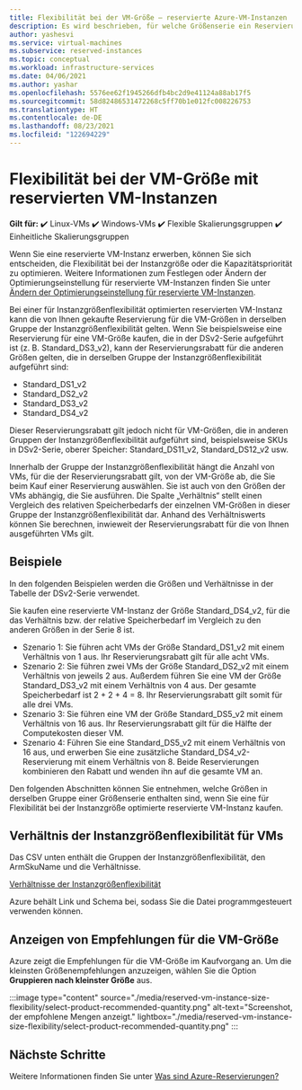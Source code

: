 ```yaml
---
title: Flexibilität bei der VM-Größe – reservierte Azure-VM-Instanzen
description: Es wird beschrieben, für welche Größenserie ein Reservierungsrabatt gilt, wenn Sie eine reservierte VM-Instanz erwerben.
author: yashesvi
ms.service: virtual-machines
ms.subservice: reserved-instances
ms.topic: conceptual
ms.workload: infrastructure-services
ms.date: 04/06/2021
ms.author: yashar
ms.openlocfilehash: 5576ee62f1945266dfb4bc2d9e41124a88ab17f5
ms.sourcegitcommit: 58d82486531472268c5ff70b1e012fc008226753
ms.translationtype: HT
ms.contentlocale: de-DE
ms.lasthandoff: 08/23/2021
ms.locfileid: "122694229"
---
```

# <a name="virtual-machine-size-flexibility-with-reserved-vm-instances"></a>Flexibilität bei der VM-Größe mit reservierten VM-Instanzen

**Gilt für:** :heavy_check_mark: Linux-VMs :heavy_check_mark: Windows-VMs :heavy_check_mark: Flexible Skalierungsgruppen :heavy_check_mark: Einheitliche Skalierungsgruppen

Wenn Sie eine reservierte VM-Instanz erwerben, können Sie sich entscheiden, die Flexibilität bei der Instanzgröße oder die Kapazitätspriorität zu optimieren. Weitere Informationen zum Festlegen oder Ändern der Optimierungseinstellung für reservierte VM-Instanzen finden Sie unter [Ändern der Optimierungseinstellung für reservierte VM-Instanzen](../cost-management-billing/reservations/manage-reserved-vm-instance.md#change-optimize-setting-for-reserved-vm-instances).

Bei einer für Instanzgrößenflexibilität optimierten reservierten VM-Instanz kann die von Ihnen gekaufte Reservierung für die VM-Größen in derselben Gruppe der Instanzgrößenflexibilität gelten. Wenn Sie beispielsweise eine Reservierung für eine VM-Größe kaufen, die in der DSv2-Serie aufgeführt ist (z. B. Standard_DS3_v2), kann der Reservierungsrabatt für die anderen Größen gelten, die in derselben Gruppe der Instanzgrößenflexibilität aufgeführt sind:

- Standard_DS1_v2
- Standard_DS2_v2
- Standard_DS3_v2
- Standard_DS4_v2

Dieser Reservierungsrabatt gilt jedoch nicht für VM-Größen, die in anderen Gruppen der Instanzgrößenflexibilität aufgeführt sind, beispielsweise SKUs in DSv2-Serie, oberer Speicher: Standard_DS11_v2, Standard_DS12_v2 usw.

Innerhalb der Gruppe der Instanzgrößenflexibilität hängt die Anzahl von VMs, für die der Reservierungsrabatt gilt, von der VM-Größe ab, die Sie beim Kauf einer Reservierung auswählen. Sie ist auch von den Größen der VMs abhängig, die Sie ausführen. Die Spalte „Verhältnis“ stellt einen Vergleich des relativen Speicherbedarfs der einzelnen VM-Größen in dieser Gruppe der Instanzgrößenflexibilität dar. Anhand des Verhältniswerts können Sie berechnen, inwieweit der Reservierungsrabatt für die von Ihnen ausgeführten VMs gilt.

## <a name="examples"></a>Beispiele

In den folgenden Beispielen werden die Größen und Verhältnisse in der Tabelle der DSv2-Serie verwendet.

Sie kaufen eine reservierte VM-Instanz der Größe Standard_DS4_v2, für die das Verhältnis bzw. der relative Speicherbedarf im Vergleich zu den anderen Größen in der Serie 8 ist.

- Szenario 1: Sie führen acht VMs der Größe Standard_DS1_v2 mit einem Verhältnis von 1 aus. Ihr Reservierungsrabatt gilt für alle acht VMs.
- Szenario 2: Sie führen zwei VMs der Größe Standard_DS2_v2 mit einem Verhältnis von jeweils 2 aus. Außerdem führen Sie eine VM der Größe Standard_DS3_v2 mit einem Verhältnis von 4 aus. Der gesamte Speicherbedarf ist 2 + 2 + 4 = 8. Ihr Reservierungsrabatt gilt somit für alle drei VMs.
- Szenario 3: Sie führen eine VM der Größe Standard_DS5_v2 mit einem Verhältnis von 16 aus. Ihr Reservierungsrabatt gilt für die Hälfte der Computekosten dieser VM.
- Szenario 4: Führen Sie eine Standard_DS5_v2 mit einem Verhältnis von 16 aus, und erwerben Sie eine zusätzliche Standard_DS4_v2-Reservierung mit einem Verhältnis von 8. Beide Reservierungen kombinieren den Rabatt und wenden ihn auf die gesamte VM an.

Den folgenden Abschnitten können Sie entnehmen, welche Größen in derselben Gruppe einer Größenserie enthalten sind, wenn Sie eine für Flexibilität bei der Instanzgröße optimierte reservierte VM-Instanz kaufen.

## <a name="instance-size-flexibility-ratio-for-vms"></a>Verhältnis der Instanzgrößenflexibilität für VMs 

Das CSV unten enthält die Gruppen der Instanzgrößenflexibilität, den ArmSkuName und die Verhältnisse.  

[Verhältnisse der Instanzgrößenflexibilität](https://isfratio.blob.core.windows.net/isfratio/ISFRatio.csv)

Azure behält Link und Schema bei, sodass Sie die Datei programmgesteuert verwenden können.

## <a name="view-vm-size-recommendations"></a>Anzeigen von Empfehlungen für die VM-Größe

Azure zeigt die Empfehlungen für die VM-Größe im Kaufvorgang an. Um die kleinsten Größenempfehlungen anzuzeigen, wählen Sie die Option **Gruppieren nach kleinster Größe** aus.

:::image type="content" source="./media/reserved-vm-instance-size-flexibility/select-product-recommended-quantity.png" alt-text="Screenshot, der empfohlene Mengen anzeigt." lightbox="./media/reserved-vm-instance-size-flexibility/select-product-recommended-quantity.png" :::

## <a name="next-steps"></a>Nächste Schritte

Weitere Informationen finden Sie unter [Was sind Azure-Reservierungen?](../cost-management-billing/reservations/save-compute-costs-reservations.md)
